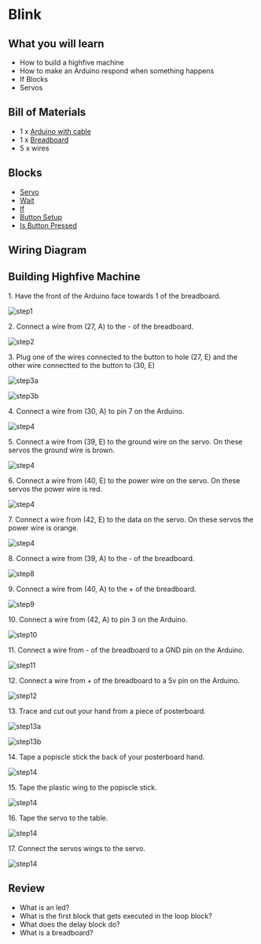 # Blink

<!-- YOUTUBE VIDEO EMBED HERE -->

## What you will learn

- How to build a highfive machine
- How to make an Arduino respond when something happens
- If Blocks
- Servos

## Bill of Materials

- 1 x [Arduino with cable](what-is-an-arduino.html)
- 1 x [Breadboard](/addons.html#breadboard)
- 5 x wires

## Blocks

- [Servo](/blocks#servo)
- [Wait](/blocks#wait)
- [If](/blocks#if)
- [Button Setup](/blocks#button-setup)
- [Is Button Pressed](/blocks#is-button-pressed)

## Wiring Diagram


## Building Highfive Machine

1\. Have the front of the Arduino face towards 1 of the breadboard.

![step1](../assets/blink/wiring-first-led/step1.png)

2\. Connect a wire from (27, A) to the - of the breadboard.

![step2](../assets/highfive/step2.jpeg)

3\. Plug one of the wires connected to the button to hole (27, E) and the other wire connectted to the button to (30, E)

![step3a](../assets/highfive/step3a.jpeg)

![step3b](../assets/highfive/step3b.jpeg)

4\. Connect a wire from (30, A) to pin 7 on the Arduino.

![step4](../assets/highfive/step4.jpeg)

5\. Connect a wire from (39, E) to the ground wire on the servo.  On these servos the ground wire is brown.

![step4](../assets/highfive/step5.jpeg)


6\. Connect a wire from (40, E) to the power wire on the servo.  On these servos the power wire is red.

![step4](../assets/highfive/step6.jpeg)

7\. Connect a wire from (42, E) to the data on the servo.  On these servos the power wire is orange.

![step4](../assets/highfive/step7.jpeg)

8\. Connect a wire from (39, A) to the - of the breadboard.

![step8](../assets/highfive/step8.jpeg)

9\. Connect a wire from (40, A) to the + of the breadboard.

![step9](../assets/highfive/step9.jpeg)

10\. Connect a wire from (42, A) to pin 3 on the Arduino.

![step10](../assets/highfive/step10.jpeg)

11\. Connect a wire from - of the breadboard to a GND pin on the Arduino.

![step11](../assets/highfive/step11.jpeg)

12\. Connect a wire from + of the breadboard to a 5v pin on the Arduino.

![step12](../assets/highfive/step12.jpeg)

13\. Trace and cut out your hand from a piece of posterboard.

![step13a](../assets/highfive/step13a.jpg)

![step13b](../assets/highfive/step13b.jpg)

14\. Tape a popiscle stick the back of your posterboard hand.

![step14](../assets/highfive/step14.jpeg)

15\. Tape the plastic wing to the popiscle stick.

![step14](../assets/highfive/step15.jpeg)

16\. Tape the servo to the table.

![step14](../assets/highfive/step16.jpeg)

17\. Connect the servos wings to the servo.

![step14](../assets/highfive/step17.png)


## Review

- What is an led?
- What is the first block that gets executed in the loop block?
- What does the delay block do?
- What is a breadboard?

